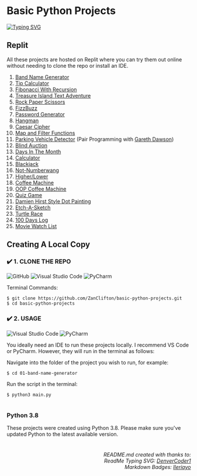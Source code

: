 # Basic Python Projects

[![Typing SVG](https://readme-typing-svg.herokuapp.com?color=F79818&multiline=true&height=60&lines=Basic+Python+Projects;Exploring+Python+Fundamentals)](https://git.io/typing-svg)

## Replit

All these projects are hosted on Replit where you can try them out online without needing to clone the repo or install an IDE.

1. [Band Name Generator](https://replit.com/@ZanClifton/band-name-generator?v=1)
2. [Tip Calculator](https://replit.com/@ZanClifton/tip-calculator?v=1)
3. [Fibonacci With Recursion](https://replit.com/@ZanClifton/fibonacci-with-recursion?v=1)
4. [Treasure Island Text Adventure](https://replit.com/@ZanClifton/treasure-island-text-adventure?v=1)
5. [Rock Paper Scissors](https://replit.com/@ZanClifton/rock-paper-scissors?v=1)
6. [FizzBuzz](https://replit.com/@ZanClifton/FizzBuzz?v=1)
7. [Password Generator](https://replit.com/@ZanClifton/password-generator?v=1)
8. [Hangman](https://replit.com/@ZanClifton/hangman?v=1)
9. [Caesar Cipher](https://replit.com/@ZanClifton/caesar-cipher?v=1)
10. [Map and Filter Functions](https://replit.com/@ZanClifton/map-and-filter-functions?v=1)
11. [Parking Vehicle Detector](https://replit.com/@ZanClifton/parking-vehicle-detector?v=1) (Pair Programming with [Gareth Dawson](https://github.com/gwdawson))
12. [Blind Auction](https://replit.com/@ZanClifton/blind-auction?v=1)
13. [Days In The Month](https://replit.com/@ZanClifton/days-in-month?v=1)
14. [Calculator](https://replit.com/@ZanClifton/calculator?v=1)
15. [Blackjack](https://replit.com/@ZanClifton/blackjack?v=1)
16. [Not-Numberwang](https://replit.com/@ZanClifton/not-numberwang?v=1)
17. [Higher/Lower](https://replit.com/@ZanClifton/higher-lower?v=1)
18. [Coffee Machine](https://replit.com/@ZanClifton/coffee-machine?v=1)
19. [OOP Coffee Machine](https://replit.com/@ZanClifton/oop-coffee-machine?v=1)
20. [Quiz Game](https://replit.com/@ZanClifton/quiz-game?v=1)
21. [Damien Hirst Style Dot Painting](https://replit.com/@ZanClifton/hirst-style-dot-painting?v=1)
22. [Etch-A-Sketch](https://replit.com/@ZanClifton/etch-a-sketch?v=1)
23. [Turtle Race](https://replit.com/@ZanClifton/turtle-race?v=1)
24. [100 Days Log](https://replit.com/@ZanClifton/100-days-log?v=1)
25. [Movie Watch List](https://replit.com/@ZanClifton/movie-watch-list?v=1)

## Creating A Local Copy

### ✔️ 1. CLONE THE REPO

![GitHub](https://img.shields.io/badge/github-%23121011.svg?style=for-the-badge&logo=github&logoColor=white) ![Visual Studio Code](https://img.shields.io/badge/Visual%20Studio%20Code-0078d7.svg?style=for-the-badge&logo=visual-studio-code&logoColor=white) ![PyCharm](https://img.shields.io/badge/pycharm-143?style=for-the-badge&logo=pycharm&logoColor=black&color=black&labelColor=green)

Terminal Commands:

```
$ git clone https://github.com/ZanClifton/basic-python-projects.git
$ cd basic-python-projects
```

### ✔️ 2. USAGE

![Visual Studio Code](https://img.shields.io/badge/Visual%20Studio%20Code-0078d7.svg?style=for-the-badge&logo=visual-studio-code&logoColor=white) ![PyCharm](https://img.shields.io/badge/pycharm-143?style=for-the-badge&logo=pycharm&logoColor=black&color=black&labelColor=green)

You ideally need an IDE to run these projects locally. I recommend VS Code or PyCharm. However, they will run in the terminal as follows:

Navigate into the folder of the project you wish to run, for example:

```
$ cd 01-band-name-generator
```

Run the script in the terminal:

```
$ python3 main.py
```

#

### Python 3.8

These projects were created using Python 3.8. Please make sure you've updated Python to the latest available version.

#

<div align=right>
  <h6>README.md created with thanks to:
  <br>ReadMe Typing SVG: <a href="https://git.io/typing-svg">DenverCoder1</a>
  <br>Markdown Badges: <a href="https://github.com/Ileriayo/markdown-badges">Ileriayo</a></h6>

</div>
